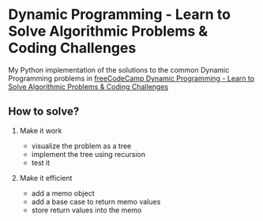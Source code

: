 # Dynamic Programming - Learn to Solve Algorithmic Problems & Coding Challenges

My Python implementation of the solutions to the common Dynamic Programming problems in <a href="https://www.youtube.com/watch?v=oBt53YbR9Kk&t=1829s">freeCodeCamp Dynamic Programming - Learn to Solve Algorithmic Problems & Coding Challenges</a>

## How to solve?

1. Make it work
    - visualize the problem as a tree
    - implement the tree using recursion
    - test it

2. Make it efficient
    - add a memo object
    - add a base case to return memo values
    - store return values into the memo